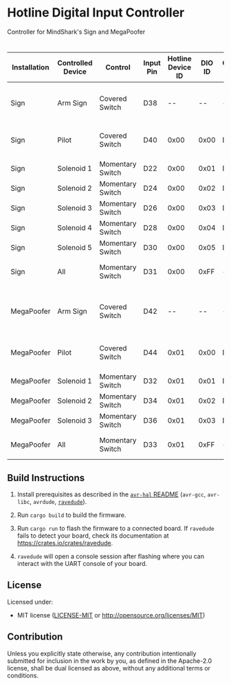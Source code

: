 Hotline Digital Input Controller
========

Controller for MindShark's Sign and MegaPoofer
# 

| Installation | Controlled Device | Control          | Input Pin | Hotline Device ID | DIO ID | Output Pin | Relay Input/Output | Notes                                    |
|--------------|-------------------|------------------|-----------|-------------------|--------|------------|--------------------|------------------------------------------|
|              |                   |                  |           |                   |        |            |                    |                                          |
| Sign         | Arm Sign          | Covered Switch   | D38       | --                | --     | --         | --                 | Enable Sending of Commands to Sign       |
| Sign         | Pilot             | Covered Switch   | D40       | 0x00              | 0x00   | D22        | 1                  | Pilot solenoid and glowflys              |
| Sign         | Solenoid 1        | Momentary Switch | D22       | 0x00              | 0x01   | D24        | 2                  | Far Left                                 |
| Sign         | Solenoid 2        | Momentary Switch | D24       | 0x00              | 0x02   | D26        | 3                  | Mid Left                                 |
| Sign         | Solenoid 3        | Momentary Switch | D26       | 0x00              | 0x03   | D28        | 4                  | Center                                   |
| Sign         | Solenoid 4        | Momentary Switch | D28       | 0x00              | 0x04   | D30        | 5                  | Mid Right                                |
| Sign         | Solenoid 5        | Momentary Switch | D30       | 0x00              | 0x05   | D32        | 6                  | Far Right                                |
| Sign         | All               | Momentary Switch | D31       | 0x00              | 0xFF   | --         | --                 | Set all solenoid states                  |
|              |                   |                  |           |                   |        |            |                    |                                          |
| MegaPoofer   | Arm Sign          | Covered Switch   | D42       | --                | --     | --         | --                 | Enable Sending of Commands to MegaPoofer |
| MegaPoofer   | Pilot             | Covered Switch   | D44       | 0x01              | 0x00   | D22        | 1                  | Pilot solenoid and glowflys              |
| MegaPoofer   | Solenoid 1        | Momentary Switch | D32       | 0x01              | 0x01   | D24        | 2                  |                                          |
| MegaPoofer   | Solenoid 2        | Momentary Switch | D34       | 0x01              | 0x02   | D26        | 3                  |                                          |
| MegaPoofer   | Solenoid 3        | Momentary Switch | D36       | 0x01              | 0x03   | D28        | 4                  |                                          |
| MegaPoofer   | All               | Momentary Switch | D33       | 0x01              | 0xFF   | --         | --                 | Set all solenoid states                  |


## Build Instructions
1. Install prerequisites as described in the [`avr-hal` README] (`avr-gcc`, `avr-libc`, `avrdude`, [`ravedude`]).

2. Run `cargo build` to build the firmware.

3. Run `cargo run` to flash the firmware to a connected board.  If `ravedude`
   fails to detect your board, check its documentation at
   <https://crates.io/crates/ravedude>.

4. `ravedude` will open a console session after flashing where you can interact
   with the UART console of your board.

[`avr-hal` README]: https://github.com/Rahix/avr-hal#readme
[`ravedude`]: https://crates.io/crates/ravedude

## License
Licensed under:
 - MIT license
   ([LICENSE-MIT](LICENSE-MIT) or <http://opensource.org/licenses/MIT>)

## Contribution
Unless you explicitly state otherwise, any contribution intentionally submitted
for inclusion in the work by you, as defined in the Apache-2.0 license, shall
be dual licensed as above, without any additional terms or conditions.
